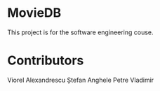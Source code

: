 # MovieDB
This project is for the software engineering couse.

# Contributors
Viorel Alexandrescu
Ștefan Anghele
Petre Vladimir